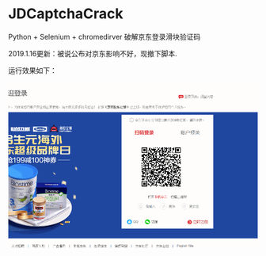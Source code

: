# JDCaptchaCrack
Python + Selenium + chromedirver 破解京东登录滑块验证码

2019.1.16更新：被说公布对京东影响不好，现撤下脚本.

运行效果如下：

![](/images/run.gif)
